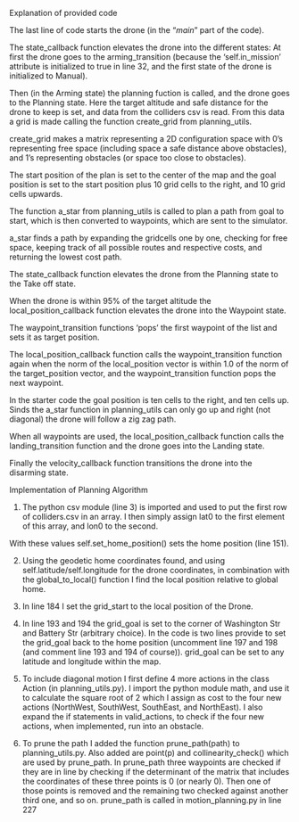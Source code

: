 Explanation of provided code


The last line of code starts the drone (in the “_main_” part of the code).

The state_callback function elevates the drone into the different states: At first the drone goes to the arming_transition (because the ‘self.in_mission’ attribute is initialized to true in line 32, and the first state of the drone is initialized to Manual).

Then (in the Arming state) the planning fuction is called, and the drone goes to the Planning state. Here the target altitude and safe distance for the drone to keep is set, and data from the colliders csv is read. From this data a grid is made calling the function create_grid from planning_utils.

create_grid makes a matrix representing a 2D configuration space with 0’s representing free space (including space a safe distance above obstacles), and 1’s representing obstacles (or space too close to obstacles).

The start position of the plan is set to the center of the map and the goal position is set to the start position plus 10 grid cells to the right, and 10 grid cells upwards.

The function a_star from planning_utils is called to plan a path from goal to start, which is then converted to waypoints, which are sent to the simulator.

a_star finds a path by expanding the gridcells one by one, checking for free space, keeping track of all possible routes and respective costs, and returning the lowest cost path.

The state_callback function elevates the drone from the Planning state to the Take off state.

When the drone is within 95% of the target altitude the local_position_callback function elevates the drone into the Waypoint state.

The waypoint_transition functions ‘pops’ the first waypoint of the list and sets it as target position.

The local_position_callback function calls the waypoint_transition function again when the norm of the local_position vector is within 1.0 of the norm of the target_position vector, and the waypoint_transition function pops the next waypoint.

In the starter code the goal position is ten cells to the right, and ten cells up. Sinds the a_star function in planning_utils can only go up and right (not diagonal) the drone will follow a zig zag path.

When all waypoints are used, the local_position_callback function calls the landing_transition function and the drone goes into the Landing state.

Finally the velocity_callback function transitions the drone into the disarming state.


Implementation of Planning Algorithm

1. The python csv module (line 3) is imported and used to put the first row of colliders.csv in an array. I then simply assign lat0 to the first element of this array, and lon0 to the second.

With these values self.set_home_position() sets the home position (line 151).

2. Using the geodetic home coordinates found, and using self.latitude/self.longitude for the drone coordinates, in combination with the global_to_local() function I find the local position relative to global home.

3. In line 184 I set the grid_start to the local position of the Drone.

4. In line 193 and 194 the grid_goal is set to the corner of Washington Str and Battery Str (arbitrary choice). In the code is two lines provide to set the grid_goal back to the home position (uncomment line 197 and 198 (and comment line 193 and 194 of course)). grid_goal can be set to any latitude and longitude within the map.

5. To include diagonal motion I first define 4 more actions in the class Action (in planning_utils.py). I import the python module math, and use it to calculate the square root of 2 which I assign as cost to the four new actions (NorthWest, SouthWest, SouthEast, and NorthEast). I also expand the if statements in valid_actions, to check if the four new actions, when implemented, run into an obstacle.

6. To prune the path I added the function prune_path(path) to planning_utils.py. Also added are point(p) and collinearity_check() which are used by prune_path. In prune_path three waypoints are checked if they are in line by checking if the determinant of the matrix that includes the coordinates of these three points is 0 (or nearly 0). Then one of those points is removed and the remaining two checked against another third one, and so on. prune_path is called in motion_planning.py in line 227













